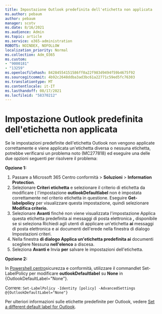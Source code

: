 ```yaml
---
title: Impostazione Outlook predefinita dell'etichetta non applicata
ms.author: pebaum
author: pebaum
manager: scotv
ms.date: 8/16/2021
ms.audience: Admin
ms.topic: article
ms.service: o365-administration
ROBOTS: NOINDEX, NOFOLLOW
localization_priority: Normal
ms.collection: Adm_O365
ms.custom:
- "9000181"
- "13259"
ms.openlocfilehash: 84284554151586ff0a22f983d9494f59b4675f92
ms.sourcegitcommit: 4b92c2648ddba3ad3bc61a22771c59ed5fc76303
ms.translationtype: MT
ms.contentlocale: it-IT
ms.lasthandoff: 08/17/2021
ms.locfileid: "58370212"
---
```

# <a name="default-outlook-label-setting-not-applied"></a>Impostazione Outlook predefinita dell'etichetta non applicata

Se le impostazioni predefinite dell'etichetta Outlook non vengono applicate correttamente e viene applicata un'etichetta diversa o nessuna etichetta, potrebbe verificarsi un problema noto (MC277818) ed eseguire una delle due opzioni seguenti per risolvere il problema:

**Opzione 1:**

1. Passare a Microsoft 365 Centro conformità > **Soluzioni**  >  **Information Protection**.
1. Selezionare **Criteri etichetta** e selezionare il criterio di etichetta da modificare ( l'impostazione **outlookDefaultlabel** non è impostata correttamente nel criterio etichetta in questione. Eseguire **Get-labelpolicy** per visualizzare questa impostazione, quindi selezionare **Modifica criterio.**
1. Selezionare **Avanti** finché non viene visualizzata l'impostazione Applica questa etichetta predefinita ai messaggi di posta elettronica **,**  disponibile se si seleziona Richiedi agli utenti di applicare un'etichetta **ai** messaggi di posta elettronica e ai documenti dell'erede nella finestra di dialogo Impostazioni criteri.
1. Nella finestra **di dialogo Applica un'etichetta predefinita ai** documenti scegliere Nessuna **nell'elenco** a discesa.
1. Seleziona **Avanti e** Invia **per** salvare le impostazioni dell'etichetta.

**Opzione 2:**

In [Powershell centro](https://docs.microsoft.com/powershell/exchange/connect-to-scc-powershell?view=exchange-ps)sicurezza e conformità, utilizzare il commandlet Set-LabelPolicy per modificare **outlookDefaultlabel** su **None** in {OutlookDefaultLabel="None"}.

Correre: `Set-LabelPolicy -Identity [policy] -AdvancedSettings @{OutlookDefaultLabel="None"}`

Per ulteriori informazioni sulle etichette predefinite per Outlook, vedere [Set a different default label for Outlook](https://docs.microsoft.com/azure/information-protection/rms-client/clientv2-admin-guide-customizations#set-a-different-default-label-for-outlook).